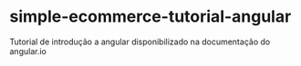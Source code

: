 # simple-ecommerce-tutorial-angular
Tutorial de introdução a angular disponibilizado na documentação do angular.io

